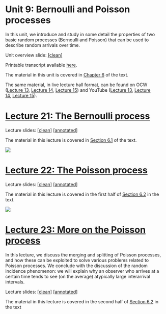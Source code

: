 # Unit 9: Bernoulli and Poisson processes

In this unit, we introduce and study in some detail the properties of two basic random processes (Bernoulli and Poisson) that can be used to describe random arrivals over time.

Unit overview slide: [[clean]](https://courses.edx.org/assets/courseware/v1/0750026001c480013a6331c0c2ebdb63/asset-v1:MITx+6.431x+1T2024+type@asset+block/lectureslides_U09-overview-slide.pdf)

Printable transcript available [here](https://courses.edx.org/assets/courseware/v1/29efdf8bedeb6b144d7ba0d0007ab64a/asset-v1:MITx+6.431x+1T2024+type@asset+block/transcripts_U09-Overview.pdf).

The material in this unit is covered in [Chapter 6](https://courses.edx.org/courses/course-v1:MITx+6.431x+1T2024/pdfbook/0/chapter/1/44) of the text.

The same material, in live lecture hall format, can be found on OCW ([Lecture 13](http://ocw.mit.edu/courses/electrical-engineering-and-computer-science/6-041-probabilistic-systems-analysis-and-applied-probability-fall-2010/video-lectures/lecture-13-bernoulli-process/), [Lecture 14](http://ocw.mit.edu/courses/electrical-engineering-and-computer-science/6-041-probabilistic-systems-analysis-and-applied-probability-fall-2010/video-lectures/lecture-14-poisson-process-i/), [Lecture 15](http://ocw.mit.edu/courses/electrical-engineering-and-computer-science/6-041-probabilistic-systems-analysis-and-applied-probability-fall-2010/video-lectures/lecture-15-poisson-process-ii/)) and YouTube ([Lecture 13](http://www.youtube.com/watch?v=gMTiAeE0NCw), [Lecture 14](http://www.youtube.com/watch?v=jsqSScywvMc), [Lecture 15](http://www.youtube.com/watch?v=XsYXACeIklU)).

# [Lecture 21: The Bernoulli process](https://learning.edx.org/course/course-v1:MITx+6.431x+1T2024/block-v1:MITx+6.431x+1T2024+type@sequential+block@Lec__21_The_Bernoulli_process)

Lecture slides: [[clean]](https://courses.edx.org/assets/courseware/v1/f71b57f3ee970e35771f98e7a7e3ce97/asset-v1:MITx+6.431x+1T2024+type@asset+block/lectureslides_L21-clean-slides.pdf) [[annotated]](https://courses.edx.org/assets/courseware/v1/7ceb18dfa310b99c8c45eba0bba894b4/asset-v1:MITx+6.431x+1T2024+type@asset+block/lectureslides_L21-annotated-slides.pdf)

The material in this lecture is covered in [Section 6.1](https://courses.edx.org/courses/course-v1:MITx+6.431x+1T2024/pdfbook/0/chapter/1/45) of the text.

![](https://upload.wikimedia.org/wikipedia/commons/1/19/Jakob_Bernoulli.jpg)

# [Lecture 22: The Poisson process](https://learning.edx.org/course/course-v1:MITx+6.431x+1T2024/block-v1:MITx+6.431x+1T2024+type@sequential+block@Lec__22_The_Poisson_process)

Lecture slides: [[clean]](https://courses.edx.org/assets/courseware/v1/f69eda75f37e9cea57123ddd59b53073/asset-v1:MITx+6.431x+1T2024+type@asset+block/lectureslides_L22-clean-slides.pdf) [[annotated]](https://courses.edx.org/assets/courseware/v1/be3ada366f70f0e3548b36f71e8fef3d/asset-v1:MITx+6.431x+1T2024+type@asset+block/lectureslides_L22-annotated-slides.pdf)

The material in this lecture is covered in the first half of [Section 6.2](https://courses.edx.org/courses/course-v1:MITx+6.431x+1T2024/pdfbook/0/chapter/1/48) in the text.

![](http://upload.wikimedia.org/wikipedia/commons/thumb/b/b7/Simeon_Poisson.jpg/511px-Simeon_Poisson.jpg)

# [Lecture 23: More on the Poisson process](https://learning.edx.org/course/course-v1:MITx+6.431x+1T2024/block-v1:MITx+6.431x+1T2024+type@sequential+block@Lec__23_More_on_the_Poisson_process)

In this lecture, we discuss the merging and splitting of Poisson processes, and how these can be exploited to solve various problems related to Poisson processes. We conclude with the discussion of the random incidence phenomenon: we will explain why an observer who arrives at a certain time tends to see (on the average) atypically large interarrival intervals.

Lecture slides: [[clean]](https://courses.edx.org/assets/courseware/v1/ab8afe32765d39caa9d46e7af4f036d4/asset-v1:MITx+6.431x+1T2024+type@asset+block/lectureslides_L23-clean-slides.pdf) [[annotated]](https://courses.edx.org/assets/courseware/v1/6f65258bf4080bb08fcaca6e1d26d5b8/asset-v1:MITx+6.431x+1T2024+type@asset+block/lectureslides_L23-annotated-slides.pdf)

The material in this lecture is covered in the second half of [Section 6.2](https://courses.edx.org/courses/course-v1:MITx+6.431x+1T2024/pdfbook/0/chapter/1/48) in the text
